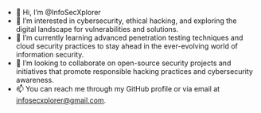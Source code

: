 - 👋 Hi, I’m @InfoSecXplorer
- 👀 I’m interested in cybersecurity, ethical hacking, and exploring the digital landscape for vulnerabilities and solutions.
- 🌱 I’m currently learning advanced penetration testing techniques and cloud security practices to stay ahead in the ever-evolving world of information security.
- 💞️ I’m looking to collaborate on open-source security projects and initiatives that promote responsible hacking practices and cybersecurity awareness.
- 📫 You can reach me through my GitHub profile or via email at infosecxplorer@gmail.com.

<!---
InfoSecXplorer/InfoSecXplorer is a ✨ special ✨ repository because its `README.md` (this file) appears on your GitHub profile.
You can click the Preview link to take a look at your changes.
--->
